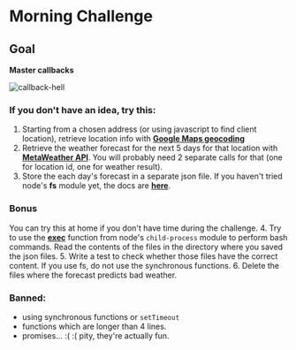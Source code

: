 # Morning Challenge

## Goal
**Master callbacks**

![callback-hell](https://s3-ap-southeast-1.amazonaws.com/kipalog.com/B4UaJfMCQAE67QB.png)

### If you don't have an idea, try this:
1. Starting from a chosen address (or using javascript to find client location), retrieve location info with **[Google Maps geocoding](https://developers.google.com/maps/documentation/geocoding/intro#geocoding)**
2. Retrieve the weather forecast for the next 5 days for that location with **[MetaWeather API](https://www.metaweather.com/api)**. You will probably need 2 separate calls for that (one for location id, one for weather result).
3. Store the each day's forecast in a separate json file. If you haven't tried node's **fs** module yet, the docs are **[here](https://nodejs.org/api/fs.html#fs_fs_writefile_file_data_options_callback)**.

### Bonus
You can try this at home if you don't have time during the challenge.
4. Try to use the **[exec](https://nodejs.org/api/child_process.html#child_process_child_process_exec_command_options_callback)** function from node's ```child-process``` module to perform bash commands. Read the contents of the files in the directory where you saved the json files.
5. Write a test to check whether those files have the correct content. If you use fs, do not use the synchronous functions.
6. Delete the files where the forecast predicts bad weather.

### Banned:
* using synchronous functions or ```setTimeout```
* functions which are longer than 4 lines.
* promises... :( :( pity, they're actually fun.
